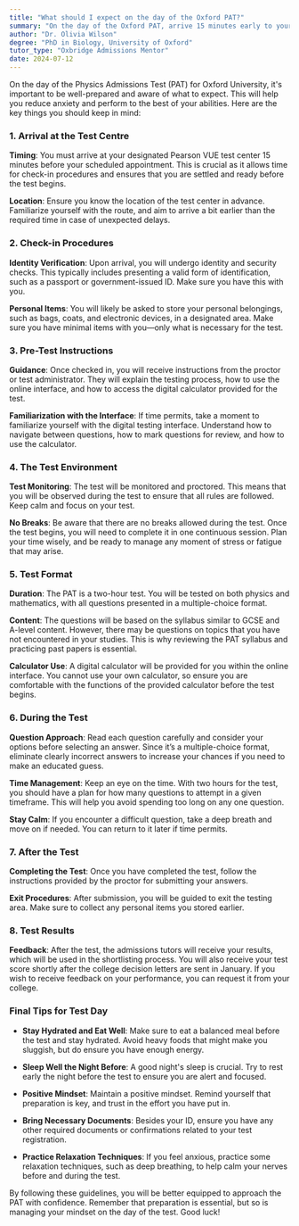 ```yaml
---
title: "What should I expect on the day of the Oxford PAT?"
summary: "On the day of the Oxford PAT, arrive 15 minutes early to your test center for check-in, and be prepared to reduce anxiety and perform well."
author: "Dr. Olivia Wilson"
degree: "PhD in Biology, University of Oxford"
tutor_type: "Oxbridge Admissions Mentor"
date: 2024-07-12
---
```


On the day of the Physics Admissions Test (PAT) for Oxford University, it's important to be well-prepared and aware of what to expect. This will help you reduce anxiety and perform to the best of your abilities. Here are the key things you should keep in mind:

### 1. Arrival at the Test Centre

**Timing**: You must arrive at your designated Pearson VUE test center 15 minutes before your scheduled appointment. This is crucial as it allows time for check-in procedures and ensures that you are settled and ready before the test begins.

**Location**: Ensure you know the location of the test center in advance. Familiarize yourself with the route, and aim to arrive a bit earlier than the required time in case of unexpected delays.

### 2. Check-in Procedures

**Identity Verification**: Upon arrival, you will undergo identity and security checks. This typically includes presenting a valid form of identification, such as a passport or government-issued ID. Make sure you have this with you.

**Personal Items**: You will likely be asked to store your personal belongings, such as bags, coats, and electronic devices, in a designated area. Make sure you have minimal items with you—only what is necessary for the test.

### 3. Pre-Test Instructions

**Guidance**: Once checked in, you will receive instructions from the proctor or test administrator. They will explain the testing process, how to use the online interface, and how to access the digital calculator provided for the test.

**Familiarization with the Interface**: If time permits, take a moment to familiarize yourself with the digital testing interface. Understand how to navigate between questions, how to mark questions for review, and how to use the calculator.

### 4. The Test Environment

**Test Monitoring**: The test will be monitored and proctored. This means that you will be observed during the test to ensure that all rules are followed. Keep calm and focus on your test.

**No Breaks**: Be aware that there are no breaks allowed during the test. Once the test begins, you will need to complete it in one continuous session. Plan your time wisely, and be ready to manage any moment of stress or fatigue that may arise.

### 5. Test Format

**Duration**: The PAT is a two-hour test. You will be tested on both physics and mathematics, with all questions presented in a multiple-choice format.

**Content**: The questions will be based on the syllabus similar to GCSE and A-level content. However, there may be questions on topics that you have not encountered in your studies. This is why reviewing the PAT syllabus and practicing past papers is essential.

**Calculator Use**: A digital calculator will be provided for you within the online interface. You cannot use your own calculator, so ensure you are comfortable with the functions of the provided calculator before the test begins.

### 6. During the Test

**Question Approach**: Read each question carefully and consider your options before selecting an answer. Since it’s a multiple-choice format, eliminate clearly incorrect answers to increase your chances if you need to make an educated guess.

**Time Management**: Keep an eye on the time. With two hours for the test, you should have a plan for how many questions to attempt in a given timeframe. This will help you avoid spending too long on any one question.

**Stay Calm**: If you encounter a difficult question, take a deep breath and move on if needed. You can return to it later if time permits.

### 7. After the Test

**Completing the Test**: Once you have completed the test, follow the instructions provided by the proctor for submitting your answers.

**Exit Procedures**: After submission, you will be guided to exit the testing area. Make sure to collect any personal items you stored earlier.

### 8. Test Results

**Feedback**: After the test, the admissions tutors will receive your results, which will be used in the shortlisting process. You will also receive your test score shortly after the college decision letters are sent in January. If you wish to receive feedback on your performance, you can request it from your college.

### Final Tips for Test Day

- **Stay Hydrated and Eat Well**: Make sure to eat a balanced meal before the test and stay hydrated. Avoid heavy foods that might make you sluggish, but do ensure you have enough energy.
  
- **Sleep Well the Night Before**: A good night's sleep is crucial. Try to rest early the night before the test to ensure you are alert and focused.

- **Positive Mindset**: Maintain a positive mindset. Remind yourself that preparation is key, and trust in the effort you have put in.

- **Bring Necessary Documents**: Besides your ID, ensure you have any other required documents or confirmations related to your test registration.

- **Practice Relaxation Techniques**: If you feel anxious, practice some relaxation techniques, such as deep breathing, to help calm your nerves before and during the test.

By following these guidelines, you will be better equipped to approach the PAT with confidence. Remember that preparation is essential, but so is managing your mindset on the day of the test. Good luck!
    